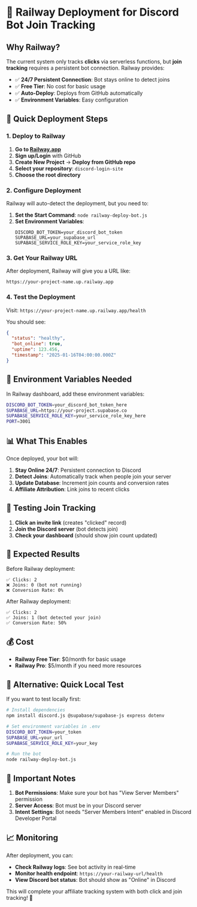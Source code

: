 # 🚀 Railway Deployment for Discord Bot Join Tracking

## Why Railway?

The current system only tracks **clicks** via serverless functions, but **join tracking** requires a persistent bot connection. Railway provides:

- ✅ **24/7 Persistent Connection**: Bot stays online to detect joins
- ✅ **Free Tier**: No cost for basic usage
- ✅ **Auto-Deploy**: Deploys from GitHub automatically
- ✅ **Environment Variables**: Easy configuration

## 🚀 Quick Deployment Steps

### 1. Deploy to Railway

1. **Go to [Railway.app](https://railway.app)**
2. **Sign up/Login** with GitHub
3. **Create New Project** → **Deploy from GitHub repo**
4. **Select your repository**: `discord-login-site`
5. **Choose the root directory**

### 2. Configure Deployment

Railway will auto-detect the deployment, but you need to:

1. **Set the Start Command**: `node railway-deploy-bot.js`
2. **Set Environment Variables**:
   ```
   DISCORD_BOT_TOKEN=your_discord_bot_token
   SUPABASE_URL=your_supabase_url
   SUPABASE_SERVICE_ROLE_KEY=your_service_role_key
   ```

### 3. Get Your Railway URL

After deployment, Railway will give you a URL like:
```
https://your-project-name.up.railway.app
```

### 4. Test the Deployment

Visit: `https://your-project-name.up.railway.app/health`

You should see:
```json
{
  "status": "healthy",
  "bot_online": true,
  "uptime": 123.456,
  "timestamp": "2025-01-16T04:00:00.000Z"
}
```

## 🔧 Environment Variables Needed

In Railway dashboard, add these environment variables:

```bash
DISCORD_BOT_TOKEN=your_discord_bot_token_here
SUPABASE_URL=https://your-project.supabase.co
SUPABASE_SERVICE_ROLE_KEY=your_service_role_key_here
PORT=3001
```

## 📊 What This Enables

Once deployed, your bot will:

1. **Stay Online 24/7**: Persistent connection to Discord
2. **Detect Joins**: Automatically track when people join your server
3. **Update Database**: Increment join counts and conversion rates
4. **Affiliate Attribution**: Link joins to recent clicks

## 🧪 Testing Join Tracking

1. **Click an invite link** (creates "clicked" record)
2. **Join the Discord server** (bot detects join)
3. **Check your dashboard** (should show join count updated)

## 🎯 Expected Results

Before Railway deployment:
```
✅ Clicks: 2
❌ Joins: 0 (bot not running)
❌ Conversion Rate: 0%
```

After Railway deployment:
```
✅ Clicks: 2
✅ Joins: 1 (bot detected your join)
✅ Conversion Rate: 50%
```

## 💰 Cost

- **Railway Free Tier**: $0/month for basic usage
- **Railway Pro**: $5/month if you need more resources

## 🔄 Alternative: Quick Local Test

If you want to test locally first:

```bash
# Install dependencies
npm install discord.js @supabase/supabase-js express dotenv

# Set environment variables in .env
DISCORD_BOT_TOKEN=your_token
SUPABASE_URL=your_url
SUPABASE_SERVICE_ROLE_KEY=your_key

# Run the bot
node railway-deploy-bot.js
```

## 🚨 Important Notes

1. **Bot Permissions**: Make sure your bot has "View Server Members" permission
2. **Server Access**: Bot must be in your Discord server
3. **Intent Settings**: Bot needs "Server Members Intent" enabled in Discord Developer Portal

## 📈 Monitoring

After deployment, you can:

- **Check Railway logs**: See bot activity in real-time
- **Monitor health endpoint**: `https://your-railway-url/health`
- **View Discord bot status**: Bot should show as "Online" in Discord

This will complete your affiliate tracking system with both click and join tracking! 🎉
